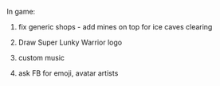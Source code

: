 In game:
1. fix generic shops - add mines on top for ice caves clearing

1. Draw Super Lunky Warrior logo
1. custom music
1. ask FB for emoji, avatar artists